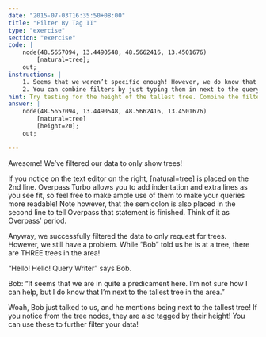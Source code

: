 ```yaml
---
date: "2015-07-03T16:35:50+08:00"
title: "Filter By Tag II"
type: "exercise"
section: "exercise"
code: | 
    node(48.5657094, 13.4490548, 48.5662416, 13.4501676)
        [natural=tree];
    out;
instructions: |
    1. Seems that we weren’t specific enough! However, we do know that Bob is next to the tallest tree in the area, let’s use that info to search for him! Click on the nodes on the map view and find the tallest tree!
    2. You can combine filters by just typing them in next to the query statement just like what we did with `[natural=tree]`. Remember to put the second filter before the semicolon!
hint: Try testing for the height of the tallest tree. Combine the filters by putting them next to each other. 
answer: |
    node(48.5657094, 13.4490548, 48.5662416, 13.4501676)
        [natural=tree]
        [height=20];
    out;

---
```


Awesome! We’ve filtered our data to only show trees!

If you notice on the text editor on the right, [natural=tree] is placed on the 2nd line. Overpass Turbo allows you to add indentation and extra lines as you see fit, so feel free to make ample use of them to make your queries more readable! Note however, that the semicolon is also placed in the second line to tell Overpass that statement is finished. Think of it as Overpass’ period.

Anyway, we successfully filtered the data to only request for trees. However, we still have a problem. While “Bob” told us he is at a tree, there are THREE trees in the area!

“Hello! Hello! Query Writer” says Bob.

Bob: “It seems that we are in quite a predicament here. I’m not sure how I can help, but I do know that I’m next to the tallest tree in the area.”

Woah, Bob just talked to us, and he mentions being next to the tallest tree! If you notice from the tree nodes, they are also tagged by their height! You can use these to further filter your data!
